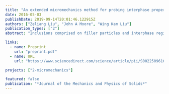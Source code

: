 ```yaml
---
title: "An extended micromechanics method for probing interphase properties in polymer nanocomposites"
date: 2016-05-03
publishDate: 2019-09-14T20:01:46.122915Z
authors: ["Zeliang Liu", "John A Moore", "Wing Kam Liu"]
publication_types: ["2"]
abstract: "Inclusions comprised on filler particles and interphase regions commonly form complex morphologies in polymer nanocomposites. Addressing these morphologies as systems of overlapping simple shapes allows for the study of dilute particles, clustered particles, and interacting interphases all in one general modeling framework. To account for the material properties in these overlapping geometries, weighted-mean and additive overlapping conditions are introduced and the corresponding inclusion-wise integral equations are formulated. An extended micromechanics method based on these overlapping conditions for linear elastic and viscoelastic heterogeneous material is then developed. An important feature of the proposed approach is that the effect of both the geometric overlapping (clustered particles) and physical overlapping (interacting interphases) on the effective properties can be distinguished. We apply the extended micromechanics method to a viscoelastic polymer nanocomposite with interphase regions, and estimate the properties and thickness of the interphase region based on experimental data for carbon-black filled styrene butadiene rubbers."

links:
  - name: Preprint
    url: "preprint.pdf"
  - name: URL
    url: "https://www.sciencedirect.com/science/article/pii/S0022509616303003"

projects: ["2-micromechanics"]

featured: false
publication: "*Journal of the Mechanics and Physics of Solids*"
---
```


